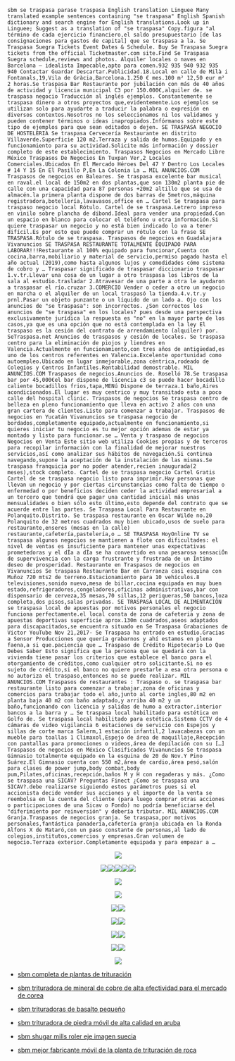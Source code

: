 
```
sbm se traspasa parase traspasa English translation Linguee Many translated example sentences containing "se traspasa" English Spanish dictionary and search engine for English translations.Look up in Linguee; Suggest as a translation of "se traspasa" Copy.figura "al término de cada ejercicio financiero,el saldo presupuestario [de las consignaciones para gastos de capital] que se traspasa a la. Se Traspasa Suegra Tickets Event Dates & Schedule. Buy Se Traspasa Suegra tickets from the official Ticketmaster.com site.Find Se Traspasa Suegra schedule,reviews and photos. Alquiler locales o naves en Barcelona — idealista Impecable,apto para comen.932 935 940 932 935 940 Contactar Guardar Descartar.Publicidad.18.Local en calle de Milà i Fontanals,19,Vila de Gràcia,Barcelona.1.250 € mes.100 m² 12,50 eur m² 2 horas.Se traspasa Bar Restaurante por jubilación con más de 40 años de actividad y licencia municipal C3 por 150.000€,alquiler de. se traspasa negocio Traducción al inglés ejemplos. Constantemente se traspasa dinero a otros proyectos que,evidentemente.Los ejemplos se utilizan solo para ayudarte a traducir la palabra o expresión en diversos contextos.Nosotros no los seleccionamos ni los validamos y pueden contener términos o ideas inapropiados.Infórmanos sobre este tipo de ejemplos para que sean editados o dejen. SE TRASPASA NEGOCIO DE HOSTELERIA Se traspasa Cervecería Restaurante en distrito Villaverde.Superficie 120 m2.Terraza y salida de humos.Equipado y en funcionamiento para su actividad.Solicite más información y dossier completo de este establecimiento. Traspasos Negocios en Mercado Libre México Traspasos De Negocios En Tuxpan Ver,2 Locales Comerciales.Ubicados En El Mercado Héroes Del 47 Y Dentro Los Locales # 14 Y 15 En El Pasillo P,En La Colonia La … MIL ANUNCIOS.COM Traspasos de negocios en Baleares. Se traspasa excelente bar musical en raval.el local de 150m2 en dos plantas,que son 130m2 planta pie de calle con una capacidad para 87 personas +20m2 altillo que se usa de almacén.la primera planta dispone de dos barras de 5metros,máquina registradora,botellería,lavavasos,office en … Cartel Se traspasa para traspaso negocio local Rótulo. Cartel de se traspasa.Letrero impreso en vinilo sobre plancha de dibond.Ideal para vender una propiedad.Con un espacio en blanco para colocar el teléfono u otra información.Si quiere traspasar un negocio y no está bien indicado lo va a tener difícil.Es por esto que puede comprar un rótulo con la frase SE TRASPASA.Rótulo de se traspasa. Traspasos de negocios en Guadalajara Vivanuncios SE TRASPASA RESTAURANTE TOTALMENTE EQUIPADO PARA LABORAR!!!Restaurante al 100% equipado para funcionar,Cuenta con cocina,barra,mobiliario y material de servicio,permiso pagado hasta el año actual (2019),como hasta algunos lujos y comodidades cómo sistema de cobro y … Traspasar significado de traspasar diccionario traspasar 1.v.tr.Llevar una cosa de un lugar a otro traspasa los libros de la sala al estudio.trasladar 2.Atravesar de una parte a otra le ayudaron a traspasar el río.cruzar 3.COMERCIO Vender o ceder a otro un negocio en marcha o el alquiler de un local traspasó la tienda.4.v.tr.y prnl.Pasar un objeto punzante o un líquido de un lado a. Ojo con los anuncios de "se traspasa": son incorrectos. ¿Son correctos los anuncios de "se traspasa" en los locales? pues desde una perspectiva exclusivamente jurídica la respuesta es "no" en la mayor parte de los casos,ya que es una opción que no está contemplada en la ley El traspaso es la cesión del contrato de arrendamiento (alquiler) por. SeTraspasa.net Anuncios de traspasos y cesión de locales. Se traspasa centro para la eliminación de piojos y liendres en Valencia.Actualmente en funcionamiento,con tres años de antigüedad,es uno de los centros referentes en Valencia.Excelente oportunidad como autoempleo.Ubicado en lugar inmejorable,zona céntrica,rodeado de Colegios y Centros Infantiles.Rentabilidad demostrable. MIL ANUNCIOS.COM Traspasos de negocios.Anuncios de. Roselló 78.Se traspasa bar por 45,000€el bar dispone de licencia c3 se puede hacer bocadillo caliente bocadillos frios,tapa,MENú Dispone de terraza.1 baño,Aires acondicionados.El lugar es muy centrico y muy transitado esta a poco calle del hospital clinic. Traspasos de negocios Se traspasa centro de belleza en pleno funcionamiento que lleva en activo 2 años con una gran cartera de clientes.Listo para comenzar a trabajar. Traspasos de negocios en Yucatán Vivanuncios se traspasa negocio de bordados,completamente equipado,actualmente en funcionamiento,si quieres iniciar tu negocio es tu mejor opción ademas de estar ya montado y listo para funcionar.se … Venta y traspaso de negocios Negocios en Venta Este sitio web utiliza Cookies propias y de terceros para recopilar información con la finalidad de mejorar nuestros servicios,así como analizar sus hábitos de navegación.Si continua navegando,supone la aceptación de la instalación de las mismas.Se traspasa franquicia por no poder atender,recien inaugurada(2 meses),stock completo. Cartel de se traspasa negocio Cartel Gratis Cartel de se traspasa negocio listo para imprimir.Hay personas que llevan un negocio y por ciertas circunstancias como falta de tiempo o enfermedad o por beneficios deciden ceder la actividad empresarial a un tercero que tendrá que pagar una cantidad inicial más unas mensualidades o bien sólo esto último,esto depende del contrato que se acuerde entre las partes. Se Traspasa Local Para Restaurante en Polanquito.Distrito. Se traspasa restaurante en Oscar Wilde no.20 Polanquito de 32 metros cuadrados muy bien ubicado,usos de suelo para restaurante,enseres (mesas en la calle) restaurante,cafetería,pastelería,o … SE TRASPASA HoyOnline TV se traspasa algunos negocios se mantienen a flote con dificultades: el nivel de ventas es insuficiente para mantener unas expectativas prometedoras y el dÍa a dÍa se ha convertido en una pesarosa sensaciÓn de supervivencia con la carga frustrante y frustrada de un Íntimo deseo de prosperidad. Restaurante en Traspasos de negocios en Vivanuncios Se traspasa Restaurante Bar en Carranza casi esquina con Muñoz 720 mts2 de terreno.Estacionamiento para 10 vehículos.8 televisiones,sonido nuevo,mesa de billar,cocina equipada en muy buen estado,refrigeradores,congeladores,oficinas administrativas,bar con dispensario de cerveza,35 mesas,70 sillas,12 periqueras,50 bancos,loza completa,dos pisos,salas privadas. SE TRASPASA LOCAL DE ALIMENTACIÓN se traspasa local de apuestas por motivos personales el negocio funciona perfectamente.el local consta de zona de cafeteria y zona de apuestas deportivas superficie aprox.130m cuadrados,aseos adaptados para discapacitados,se encuentra situado en Se Traspasa Grabaciones de Victor YouTube Nov 21,2017· Se Traspasa ha entrado en estudio.Gracias a Sensor Producciones que quería grabarnos y ahí estamos en plena faena,a si que.paciencia que … Traspaso de Crédito Hipotecario Lo Que Debes Saber Esto significa que la persona que se quedará con la vivienda tiene pasar los criterios que establece el banco para el otorgamiento de créditos,como cualquier otro solicitante.Si no es sujeto de crédito,si el banco no quiere prestarle a esa otra persona o no autoriza el traspaso,entonces no se puede realizar. MIL ANUNCIOS.COM Traspasos de restaurantes : Traspaso o. se traspasa bar restaurante listo para comenzar a trabajar,zona de oficinas y comercios para trabajar todo el año,junto al corte ingles,80 m2 en planta baja 40 m2 con baño adaptado,y arriba 40 m2 y un baño,funcionando con licencia y salidas de humo a extractor.interior bancos a la barra y … Se traspasa local habilitado para estética en Golfo de. Se traspasa local habilitado para estética.Sistema CCTV de 4 cámaras de video vigilancia 6 estaciones de servicio con Espejos y sillas de corte marca Salerm,1 estación infantil,2 lavacabezas con un mueble para toallas 1 Climaxol,Espejo de área de maquillaje,Recepción con pantallas para promociones o videos,área de depilación con su […] Traspasos de negocios en México Clasificados Vivanuncios Se traspasa Gimnasio totalmente equipado en la esquina de 20 de Nov.Y Pino Suárez.El Gimnasio cuenta con 550 m2,área de cardio,área pesó,salón para clases de power jump,body combat,body pum,Pilates,oficinas,recepción,baños M y H con regaderas y más. ¿Como se traspasa una SICAV? Preguntas Finect ¿Como se traspasa una SICAV?.debe realizarse siguiendo estos parámetros pues si el accionista decide vender sus acciones y el importe de la venta se reembolsa en la cuenta del cliente (para luego comprar otras acciones o participaciones de una Sicav o Fondo) no podría beneficiarse del "diferimiento por reinversión" y debería tributar. MIL ANUNCIOS.COM Granja.Traspasos de negocios granja. Se traspasa,por motivos personales,fantástica panadería,cafetería granja ubicada en la Ronda Alfons X de Mataró,con un paso constante de personas,al lado de colegios,institutos,comercios y empresas.Gran volumen de negocio.Terraza exterior.Completamente equipada y para empezar a … 
```

<div align="center">

<a href="https://es-crusher.shibang-china.com/github&k=sbm+se+traspasa+para"><img src="https://static.shibang-china.com/es/crusher/logo.jpg"></a>

<a href="https://es-crusher.shibang-china.com/github&k=sbm+se+traspasa+para"><img src="https://static.shibang-china.com/es/crusher/index.jpg"></a><a href="https://es-crusher.shibang-china.com/material.htmlgithub&k=sbm+se+traspasa+para"><img src="https://static.shibang-china.com/es/crusher/material.jpg"></a><a href="https://es-crusher.shibang-china.com/application.htmlgithub&k=sbm+se+traspasa+para"><img src="https://static.shibang-china.com/es/crusher/application.jpg"></a><a href="https://es-crusher.shibang-china.com/aboutus.htmlgithub&k=sbm+se+traspasa+para"><img src="https://static.shibang-china.com/es/crusher/aboutus.jpg"></a><a href="https://es-crusher.shibang-china.com/contact.htmlgithub&k=sbm+se+traspasa+para"><img src="https://static.shibang-china.com/es/crusher/contact.jpg"></a>

<a href="https://es-crusher.shibang-china.com/github&k=sbm+se+traspasa+para"><img src="https://static.shibang-china.com/es/crusher/banner.jpg"></a>

<a href="https://swt.shibang-china.com/github&k=sbm+se+traspasa+para"><img src="https://static.shibang-china.com/es/crusher/text.jpg"></a>

<a href="https://swt.shibang-china.com/github&k=sbm+se+traspasa+para"><img src="https://static.shibang-china.com/es/crusher/chat.jpg"></a><a href="https://es-crusher.shibang-china.com/contact.htmlgithub&k=sbm+se+traspasa+para"><img src="https://static.shibang-china.com/es/crusher/message.jpg"></a>

<a href="https://es-crusher.shibang-china.com/products/pe.htmlgithub&k=sbm+se+traspasa+para"><img src="https://static.shibang-china.com/es/crusher/pe.jpg"></a><a href="https://es-crusher.shibang-china.com/products/pf.htmlgithub&k=sbm+se+traspasa+para"><img src="https://static.shibang-china.com/es/crusher/pf.jpg"></a>

<a href="https://es-crusher.shibang-china.com/products/hpt.htmlgithub&k=sbm+se+traspasa+para"><img src="https://static.shibang-china.com/es/crusher/hpt.jpg"></a><a href="https://es-crusher.shibang-china.com/products/vsi.htmlgithub&k=sbm+se+traspasa+para"><img src="https://static.shibang-china.com/es/crusher/vsi.jpg"></a>

<a href="https://es-crusher.shibang-china.com/products/klv.htmlgithub&k=sbm+se+traspasa+para"><img src="https://static.shibang-china.com/es/crusher/klv.jpg"></a><a href="https://es-crusher.shibang-china.com/products/portable.htmlgithub&k=sbm+se+traspasa+para"><img src="https://static.shibang-china.com/es/crusher/portable.jpg"></a>

<a href="https://swt.shibang-china.com/github&k=sbm+se+traspasa+para"><img src="https://static.shibang-china.com/es/crusher/case.jpg"></a>

</div>


* [sbm completa de plantas de trituración](sbm%20completa%20de%20plantas%20de%20trituraci%C3%B3n.md)

* [sbm trituradora de mineral de cobre de alta efectividad para el mercado de corea](sbm%20trituradora%20de%20mineral%20de%20cobre%20de%20alta%20efectividad%20para%20el%20mercado%20de%20corea.md)

* [sbm trituradoras de basalto pequeño](sbm%20trituradoras%20de%20basalto%20peque%C3%B1o.md)

* [sbm trituradora de piedra móvil de alta calidad en aruba](sbm%20trituradora%20de%20piedra%20m%C3%B3vil%20de%20alta%20calidad%20en%20aruba.md)

* [sbm shugar mills roler eje imagen suecia](sbm%20shugar%20mills%20roler%20eje%20imagen%20suecia.md)

* [sbm mejor fabricante móvil de la planta de trituración de roca](sbm%20mejor%20fabricante%20m%C3%B3vil%20de%20la%20planta%20de%20trituraci%C3%B3n%20de%20roca.md)